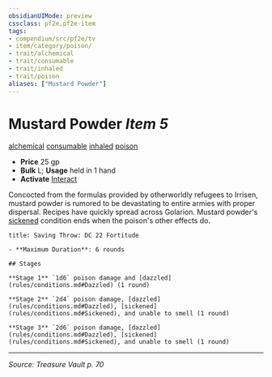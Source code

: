 ```yaml
---
obsidianUIMode: preview
cssclass: pf2e,pf2e-item
tags:
- compendium/src/pf2e/tv
- item/category/poison/
- trait/alchemical
- trait/consumable
- trait/inhaled
- trait/poison
aliases: ["Mustard Powder"]
---
```

# Mustard Powder *Item 5*  
[alchemical](alchemical.md "Alchemical Item Trait")  [consumable](consumable.md "Consumable Item Trait")  [inhaled](inhaled.md "Inhaled Item Trait")  [poison](Reference/Rules/Traits/poison.md "Poison Effect Trait")  

- **Price** 25 gp
- **Bulk** L; **Usage** held in 1 hand
- **Activate** [Interact](interact.md)

Concocted from the formulas provided by otherworldly refugees to Irrisen, mustard powder is rumored to be devastating to entire armies with proper dispersal. Recipes have quickly spread across Golarion. Mustard powder's [sickened](conditions.md#Sickened) condition ends when the poison's other effects do.

```ad-inline-affliction
title: Saving Throw: DC 22 Fortitude

- **Maximum Duration**: 6 rounds

## Stages

**Stage 1** `1d6` poison damage and [dazzled](rules/conditions.md#Dazzled) (1 round)

**Stage 2** `2d4` poison damage, [dazzled](rules/conditions.md#Dazzled), [sickened](rules/conditions.md#Sickened), and unable to smell (1 round)

**Stage 3** `2d6` poison damage, [dazzled](rules/conditions.md#Dazzled), [sickened](rules/conditions.md#Sickened), and unable to smell (1 round)
```


---
*Source: Treasure Vault p. 70*